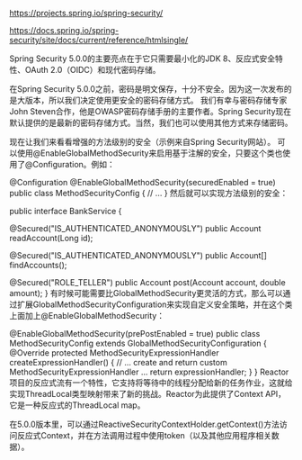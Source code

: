 https://projects.spring.io/spring-security/


https://docs.spring.io/spring-security/site/docs/current/reference/htmlsingle/


Spring Security 5.0.0的主要亮点在于它只需要最小化的JDK 8、反应式安全特性、OAuth 2.0（OIDC）和现代密码存储。

在Spring Security 5.0.0之前，密码是明文保存，十分不安全。因为这一次发布的是大版本，所以我们决定使用更安全的密码存储方式。 我们有幸与密码存储专家John Steven合作，他是OWASP密码存储手册的主要作者。Spring Security现在默认提供的是最新的密码存储方式。当然，我们也可以使用其他方式来存储密码。

现在让我们来看看增强的方法级别的安全（示例来自Spring Security网站）。
可以使用@EnableGlobalMethodSecurity来启用基于注解的安全，只要这个类也使用了@Configuration。例如：

@Configuration
@EnableGlobalMethodSecurity(securedEnabled = true)
public class MethodSecurityConfig {
// ...
}
然后就可以实现方法级别的安全：

public interface BankService {

@Secured("IS_AUTHENTICATED_ANONYMOUSLY")
public Account readAccount(Long id);

@Secured("IS_AUTHENTICATED_ANONYMOUSLY")
public Account[] findAccounts();

@Secured("ROLE_TELLER")
public Account post(Account account, double amount);
}
有时候可能需要比GlobalMethodSecurity更灵活的方式，那么可以通过扩展GlobalMethodSecurityConfiguration来实现自定义安全策略，并在这个类上面加上@EnableGlobalMethodSecurity：

@EnableGlobalMethodSecurity(prePostEnabled = true)
public class MethodSecurityConfig extends GlobalMethodSecurityConfiguration {
	@Override
	protected MethodSecurityExpressionHandler createExpressionHandler() {
		// ... create and return custom MethodSecurityExpressionHandler ...
		return expressionHandler;
	}
}
Reactor项目的反应式流有一个特性，它支持将等待中的线程分配给新的任务作业，这就给实现ThreadLocal类型映射带来了新的挑战。Reactor为此提供了Context API，它是一种反应式的ThreadLocal map。

在5.0.0版本里，可以通过ReactiveSecurityContextHolder.getContext()方法访问反应式Context，并在方法调用过程中使用token（以及其他应用程序相关数据）。













